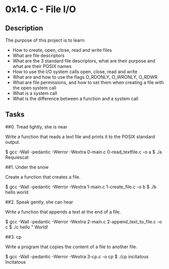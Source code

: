 # 0x14. C - File I/O

## Description

The purpose of this project is to learn:

 - How to create, open, close, read and write files
 - What are file descriptors
 - What are the 3 standard file descriptors, what are their purpose and what are their POSIX names
 - How to use the I/O system calls open, close, read and write
 - What are and how to use the flags O\_RDONLY, O\_WRONLY, O\_RDWR
 - What are file permissions, and how to set them when creating a file with the open system call
 - What is a system call
 - What is the difference between a function and a system call


## Tasks

##0. Tread lightly, she is near

Write a function that reads a text file and prints it to the POSIX standard output.

$ gcc -Wall -pedantic -Werror -Wextra 0-main.c 0-read\_textfile.c -o a
$ ./a Requiescat

##1. Under the snow

Create a function that creates a file.

$ gcc -Wall -pedantic -Werror -Wextra 1-main.c 1-create\_file.c -o b
$ ./b hello world

##2. Speak gently, she can hear

Write a function that appends a text at the end of a file.

$ gcc -Wall -pedantic -Werror -Wextra 2-main.c 2-append\_text\_to\_file.c -o c
$ ./c hello " World!

##3. cp

Write a program that copies the content of a file to another file.

$ gcc -Wall -pedantic -Werror -Wextra 3-cp.c -o cp
$ ./cp incitatous Incitatous
